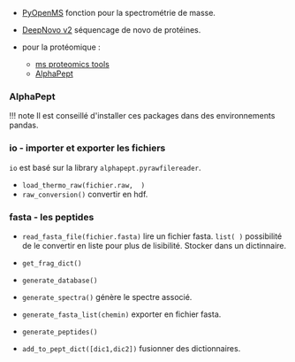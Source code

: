 
* [PyOpenMS](https://pyopenms.readthedocs.io/en/latest/introduction.html) fonction pour la spectrométrie de masse.
* [DeepNovo v2](https://github.com/volpato30/DeepNovoV2) séquencage de novo de protéines.
* pour la protéomique :

  * [ms proteomics tools](http://msproteomicstools.roestlab.org)
  * [AlphaPept](https://mannlabs.github.io/alphapept/)

### AlphaPept

!!! note
  Il est conseillé d'installer ces packages dans des environnements pandas.
  
### io - importer et exporter les fichiers

`io` est basé sur la library `alphapept.pyrawfilereader`.
  
* `load_thermo_raw(fichier.raw,  )`
* `raw_conversion()` convertir en hdf.

### fasta - les peptides 

* `read_fasta_file(fichier.fasta)` lire un fichier fasta. `list( )` possibilité de le convertir en liste pour plus de lisibilité. Stocker dans un dictinnaire.
* `get_frag_dict()`
* `generate_database()`
* `generate_spectra()` génère le spectre associé.
* `generate_fasta_list(chemin)` exporter en fichier fasta.
* `generate_peptides()`


* `add_to_pept_dict([dic1,dic2])` fusionner des dictionnaires.
